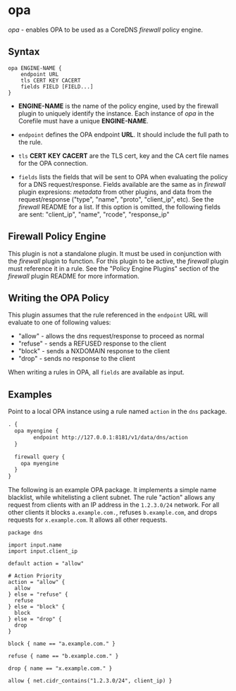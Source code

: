 # opa

*opa* - enables OPA to be used as a CoreDNS _firewall_ policy engine.

## Syntax

```
opa ENGINE-NAME {
    endpoint URL
    tls CERT KEY CACERT
    fields FIELD [FIELD...]
}
```

* **ENGINE-NAME** is the name of the policy engine, used by the firewall
  plugin to uniquely identify the instance. Each instance of _opa_ in
  the Corefile must have a unique **ENGINE-NAME**.

* `endpoint` defines the OPA endpoint **URL**.  It should include the
  full path to the rule.

* `tls` **CERT** **KEY** **CACERT** are the TLS cert, key and the CA
  cert file names for the OPA connection.
   
* `fields` lists the fields that will be sent to OPA when evaluating the
  policy for a DNS request/response. Fields available are the same as in
  *firewall* plugin expresions: *metadata* from other plugins, and data
  from the request/response ("type", "name", "proto", "client_ip", etc).
  See the *firewall* README for a list. If this option is omitted, the
  following fields are sent: "client_ip", "name", "rcode", "response_ip"


## Firewall Policy Engine

This plugin is not a standalone plugin.  It must be used in conjunction
with the _firewall_ plugin to function. For this plugin to be active,
the _firewall_ plugin must reference it in a rule.  See the "Policy
Engine Plugins" section of the _firewall_ plugin README for more
information.

## Writing the OPA Policy

This plugin assumes that the rule referenced in the `endpoint` URL will
evaluate to one of following values:
* "allow" - allows the dns request/response to proceed as normal
* "refuse" - sends a REFUSED response to the client
* "block" - sends a NXDOMAIN response to the client
* "drop" - sends no response to the client

When writing a rules in OPA, all `fields` are available as input.

## Examples

Point to a local OPA instance using a rule named `action` in the `dns`
package.

~~~ txt
. {
  opa myengine {
        endpoint http://127.0.0.1:8181/v1/data/dns/action
  }

  firewall query {
    opa myengine
  }
}
~~~

The following is an example OPA package. It implements a simple name
blacklist, while whitelisting a client subnet. The rule "action" allows
any request from clients with an IP address in the `1.2.3.0/24` network.
For all other clients it  blocks `a.example.com.`, refuses
`b.example.com`, and drops requests for `x.example.com`. It allows all
other requests.

~~~ rego
package dns
  
import input.name
import input.client_ip

default action = "allow"

# Action Priority
action = "allow" {
  allow
} else = "refuse" {
  refuse
} else = "block" {
  block
} else = "drop" {
  drop
}

block { name == "a.example.com." }

refuse { name == "b.example.com." }

drop { name == "x.example.com." }

allow { net.cidr_contains("1.2.3.0/24", client_ip) }
~~~